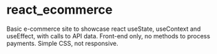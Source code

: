 # react_ecommerce
Basic e-commerce site to showcase react useState, useContext and useEffect, with calls to API data.
Front-end only, no methods to process payments.
Simple CSS, not responsive.
